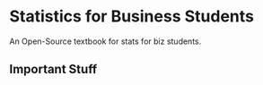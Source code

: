 # Statistics for Business Students

An Open-Source textbook for stats for biz students.

## Important Stuff


